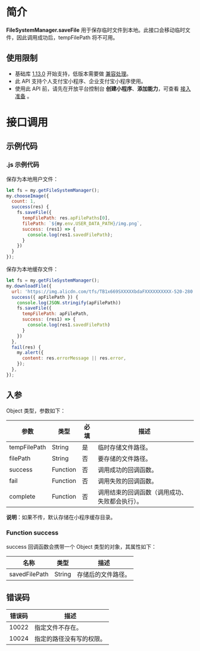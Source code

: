 # 简介
**FileSystemManager.saveFile** 用于保存临时文件到本地。此接口会移动临时文件，因此调用成功后，tempFilePath 将不可用。

## 使用限制

- 基础库 [1.13.0](https://opendocs.alipay.com/mini/framework/lib) 开始支持，低版本需要做 [兼容处理](https://opendocs.alipay.com/mini/framework/compatibility)。
- 此 API 支持个人支付宝小程序、企业支付宝小程序使用。
- 使用此 API 前，请先在开放平台控制台 **创建小程序**、**添加能力**，可查看 [接入准备](https://opendocs.alipay.com/mini/02pk4y) 。

# 接口调用

## 示例代码

### .js 示例代码

保存为本地用户文件：

```javascript
let fs = my.getFileSystemManager();
my.chooseImage({
  count: 1,
  success(res) {
  	fs.saveFile({
      tempFilePath: res.apFilePaths[0],
      filePath: `${my.env.USER_DATA_PATH}/img.png`,
      success: (res1) => {
        console.log(res1.savedFilePath);
      }
    })
  }
});
```

保存为本地缓存文件：

```JavaScript
let fs = my.getFileSystemManager();
my.downloadFile({
  url: 'https://img.alicdn.com/tfs/TB1x669SXXXXXbdaFXXXXXXXXXX-520-280.jpg',
  success({ apFilePath }) {
    console.log(JSON.stringify(apFilePath))
    fs.saveFile({
      tempFilePath: apFilePath,
      success: (res1) => {
        console.log(res1.savedFilePath)
      }
    })
  },
  fail(res) {
    my.alert({
      content: res.errorMessage || res.error,
    });
  },
});
```

## 入参

Object 类型，参数如下：

| **参数** | **类型** | **必填** | **描述** |
| --- | --- | --- | --- |
| tempFilePath | String | 是 | 临时存储文件路径。 |
| filePath | String | 否 | 要存储的文件路径。 |
| success | Function | 否 | 调用成功的回调函数。 |
| fail | Function | 否 | 调用失败的回调函数。 |
| complete | Function | 否 | 调用结束的回调函数（调用成功、失败都会执行）。 |

**说明**：如果不传，默认存储在小程序缓存目录。

### Function success

success 回调函数会携带一个 Object 类型的对象，其属性如下：

| **名称** | **类型** | **描述** |
| --- | --- | --- |
| savedFilePath | String | 存储后的文件路径。 |


## 错误码
| **错误码** | **描述** |
| --- | --- |
| 10022 | 指定文件不存在。 |
| 10024 | 指定的路径没有写的权限。 |

